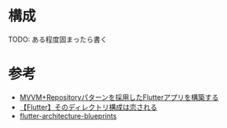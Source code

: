 # 構成
TODO: ある程度固まったら書く

# 参考
- [MVVM+Repositoryパターンを採用したFlutterアプリを構築する](https://zenn.dev/alesion/articles/ab2df82a3809b7)
- [【Flutter】そのディレクトリ構成は恋される](https://zenn.dev/web_tips/articles/530d02aaf90400)
- [flutter-architecture-blueprints](https://github.com/wasabeef/flutter-architecture-blueprints)